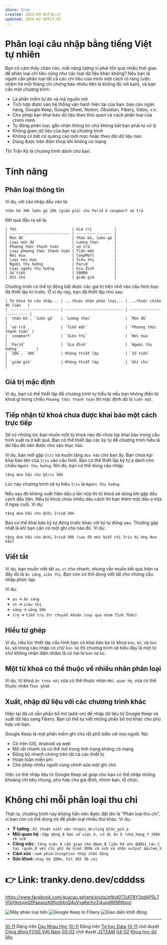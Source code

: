 ```yaml
---
share: true
created: 2023-09-05T16:17
updated: 2024-02-09T17:03
---
```


# Phân loại câu nhập bằng tiếng Việt tự nhiên
Bạn có cảm thấy chán nản, mất năng lượng vì phải tốn quá nhiều thời gian để phân loại chi tiêu cũng như các loại dữ liệu khác không? Nếu bạn là người cần phân loại tất cả các chi tiêu của mình một cách rõ ràng (việc nhắm hờ mỗi tháng chi chừng bao nhiêu tiền là không đủ với bạn), và bạn cần một chương trình:

* Là phần mềm tự do và mã nguồn mở
* Tích hợp được vào hệ thống vận hành hiện tại của bạn: báo cáo ngân hàng, Google Keep, Google Sheet, Notion, Obsidian, Fibery, Odoo, v.v.
* Cho phép bạn khai báo dữ liệu theo thói quen và cách phân loại của chính mình
* Tự động phân loại, gắn nhãn thông tin chứ không bắt bạn phải tự xử lý
* Không giam dữ liệu của bạn tại chương trình
* Không có bất cứ quảng cáo mời mọc hoặc theo dõi dữ liệu nào
* Dùng được trên điện thoại khi không có mạng

Thì Trấn Kỳ là chương trình dành cho bạn.

# Tính năng
## Phân loại thông tin
Ví dụ, với câu nhập đầu vào là:

```
thăn bò 30k lườn gà 20k (giảm giá) cho Parid ở coopmart vợ trả 
```

Kết quả đầu ra sẽ là:
```
| Tên                         | Giá trị          |
| --------------------------- | ---------------- |
| Món đồ                      | thăn bò, lườn gà |
| Loại món đồ                 | Lương thực       |
| Phương thức thanh toán      | vợ trả           |
| Loại phương thức thanh toán | Tiền mặt         |
| Nơi mua                     | CoopMart         |
| Loại nơi mua                | Siêu thị         |
| Người thụ hưởng             | Parid            |
| Loại người thụ hưởng        | Gia đình         |
| Số tiền                     | 50000            |
| Ghi chú                     | giảm giá         |
```
Chương trình có thể tự động bắt được các giá trị trên nhờ vào cấu hình bạn đã thiết lập từ trước. Ở ví dụ này, bạn đã thiết lập như sau:
```
| Từ khoá từ câu nhập... | ...thuộc nhãn phân loại... | ...thuộc chiều dữ liệu   |
| ---------------------- | -------------------------- | ------------------------ |
| `thăn bò`, `lườn gà`   | `Lương thực`               | `Món đồ`                 |
| `vợ trả`               | `Tiền mặt`                 | `Phương thức thanh toán` |
| `coopmart`             | `Siêu thị`                 | `Nơi mua`                |
| `Parid`                | `Gia đình`                 | `Người thụ hưởng`        |
| `20k`, `30k`           | Không thiết lập            | `Số tiền`                |
| `giảm giá`             | Không thiết lập            | `Ghi chú`                |
```
## Giá trị mặc định
Ví dụ, bạn có thể thiết lập để chương trình tự hiểu là nếu bạn không điền từ khoá gì trong chiều `Phương thức thanh toán` thì mặc định đó là `tiền mặt`.

## Tiếp nhận từ khoá chưa được khai báo một cách trực tiếp
Sẽ có những lúc bạn muốn một từ khoá nào đó chưa kịp khai báo trong cấu hình xuất ra ở kết quả. Bạn có thể thiết lập các ký tự để chương trình hiểu là dữ liệu đó nên được cho vào mục nào.

Ví dụ, bạn mới gặp `Iris` và muốn tặng `dưa hấu` cho bạn ấy. Bạn chưa kịp khai báo tên của `Iris` vào cấu hình. Bạn có thể thiết lập ký tự `@` dành cho chiều `Người thụ hưởng`. Khi đó, bạn có thể dùng câu nhập:

```
tặng dưa hấu cho @Iris 50k
```

Lúc này chương trình sẽ tự hiểu `Iris` là `Người thụ hưởng`.

Nếu sau đó không xuất hiện dấu `@` lần nữa thì từ khoá sẽ dừng khi gặp dấu cách đầu tiên. Nếu từ khoá chứa nhiều dấu cách thì bạn thêm một dấu `@` nữa ở ngay cuối. Ví dụ:

```
tặng dưa hấu cho @chị Iris@ 50k
```

Bạn có thể khai báo ký tự đứng trước khác với ký tự đứng sau. Thường gặp nhất là khi bạn cần có một ghi chú nào đó. Ví dụ:

```
tặng dưa hấu cho @chị Iris@ 50k (sau đó mới biết chị Iris dị ứng dưa hấu)
```

## Viết tắt
Ví dụ, bạn muốn viết tắt `as`, `st` cho nhanh, nhưng vẫn muốn kết quả hiện ra đầy đủ là `ăn sáng`, `siêu thị`. Bạn còn có thể dùng viết tắt cho những câu nhập phức tạp.

Ví dụ:

* `as` → `ăn sáng`
* `st` → `siêu thị`
* `xăng` → `xăng 50k`
* `trọ` → `tiền trọ 3tr chuyển khoản (vay qua nhóm Tình Thân)`

## Hiểu từ ghép
Ví dụ, nếu lúc thiết lập cấu hình bạn có khai báo ba từ khoá `bún`, `bò`, và `bún bò`, và trong câu nhập có chữ `bún bò` thì chương trình sẽ hiểu đây là một từ chứ không nhận diện nhầm là có hai từ `bún` và `bò`.

## Một từ khoá có thể thuộc về nhiều nhãn phân loại
Ví dụ, từ khoá `ăn trưa với` vừa có thể thuộc nhãn `Mối quan hệ`, vừa có thể thuộc nhãn `Thực phẩm`

## Xuất, nhập dữ liệu với các chương trình khác
Hiện tại đã có sẵn phần bổ trợ (add-on) để nhập dữ liệu từ Google Keep và xuất dữ liệu sang Fibery. Bạn có thể tự viết những phần bổ trợ khác cho phù hợp với bạn.

Google Keep là một phần mềm ghi chú rất phổ biến với mọi người. Nó:

* Có trên iOS, Android và web
* Mở rất nhanh và có thể mở trong tình trạng không có mạng
* Đồng bộ nhanh chóng trên tất cả các thiết bị
* Hoàn toàn miễn phí
* Cho phép nhiều người cùng chỉnh sửa một ghi chú

Việc có thể nhập liệu từ Google Keep sẽ giúp cho bạn có thể nhập những khoảng chi tiêu chung, phù hợp cho gia đình, nhóm bạn, tổ chức.

# Không chỉ mỗi phân loại thu chi
Thật ra, chương trình này không hẳn nên được đặt tên là "Phân loại thu chi", vì bạn còn có thể dùng nó để phân loại nhiều thứ khác. Ví dụ:

* **Ý tưởng** : `Kĩ thuật viết văn %topic_Writing @tác_giả_a`
* **Mối quan hệ** : `Gặp @ông_A bàn về việc X, có đi ăn ở !nhà_hàng_Y 200k ck vcb`
* **Công việc** : `Công việc A cần giao cho @bạn_B liên hệ với @@đối_tác_C tại !quán_D với chi phí dự kiến 300k ck vcb và nhận output &&item_X`
* **Cảm xúc** : `xem phim:Inception thấy chấn động`
* **Sức khoẻ:**  `chạy bộ 100m, hít đất 30 cái`

# 👉 Link: tranky.deno.dev/cdddss

https://www.facebook.com/quacau.sphere/posts/pfbid072iAT8Y3zdAP5L7VGiHkmxjxQfPapaozK8fpr64nQ4uVyaKerhv2j4uqd8KMWipvl

![Máy phân loại tiền](https://daynhauhoc.s3.dualstack.ap-southeast-1.amazonaws.com/optimized/3X/3/0/3051a1b98cab382e9bcd3e5bccf81d2e973f3f17_2_1035x690.jpeg) 
![Google Keep to Fibery](https://daynhauhoc.s3.dualstack.ap-southeast-1.amazonaws.com/optimized/3X/9/9/99e14fce9d0bcda573db5aae334ad4e71bd2035f_2_1035x514.jpeg) 
![Giao diện khởi động](https://i.imgur.com/rBe2iQ9.png)

---
[10-11](10-11.md) Đăng trên [Dạy Nhau Học](../../../%CE%9E%20K%E1%BA%BFt%20qu%E1%BA%A3%20truy%E1%BB%81n%20th%C3%B4ng/N%C6%A1i%20%C4%91%C4%83ng/K%C3%AAnh%20chat/D%E1%BA%A1y%20Nhau%20H%E1%BB%8Dc.md) 
[10-11](10-11.md) Đăng trên [Tự học Data](../../../%CE%9E%20K%E1%BA%BFt%20qu%E1%BA%A3%20truy%E1%BB%81n%20th%C3%B4ng/N%C6%A1i%20%C4%91%C4%83ng/K%C3%AAnh%20chat/T%E1%BB%B1%20h%E1%BB%8Dc%20Data.md) 
[13-11](13-11.md) chờ duyệt [Cộng đồng FOSS Việt Nam](https://www.facebook.com/groups/fossvietnam/?__cft__[0]=AZVmMHpHWot4eQZeXt99FWS_auP15vxtV4mZgPuiKbd-PT3tyNgckHNjSp5flPs50wj-eSt1aRYBTjj0_rKMi5wsWUD3NAHJ1WLUZlnFWJRN1e8vQYgROT7vMVj3dMOuvBSxElxHr9Z4pRa4DoFFAQrZliRfduIlz4BItJPAqZYnPg&__tn__=-UC%2CP-R)
[03-02](03-02.md) chờ duyệt [J2TEAM](../../../%CE%9E%20K%E1%BA%BFt%20qu%E1%BA%A3%20truy%E1%BB%81n%20th%C3%B4ng/N%C6%A1i%20%C4%91%C4%83ng/Nh%C3%B3m%20Facebook/S%E1%BB%9F%20th%C3%ADch%20c%C3%B4ng%20ngh%E1%BB%87/J2TEAM.md) 
[04-02](04-02.md) [Khoa học dữ liệu](../../../%CE%9E%20K%E1%BA%BFt%20qu%E1%BA%A3%20truy%E1%BB%81n%20th%C3%B4ng/N%C6%A1i%20%C4%91%C4%83ng/Nh%C3%B3m%20Facebook/D%E1%BB%AF%20li%E1%BB%87u/Khoa%20h%E1%BB%8Dc%20d%E1%BB%AF%20li%E1%BB%87u.md) 
